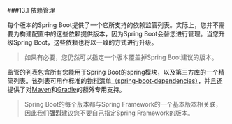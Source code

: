 ###13.1 依赖管理

每个版本的Spring Boot提供了一个它所支持的依赖监管列表。实际上，您并不需要为构建配置中的这些依赖提供版本，因为Spring Boot会替您进行管理。当您升级Spring Boot，这些依赖也将以一致的方式进行升级。

>如果有必要，您仍然可以指定一个版本覆盖掉Spring Boot建议的版本。

监管的列表包含所有您能用于Spring Boot的spring模块，以及第三方库的一个精简列表。该列表可用作标准的[物料清单（spring-boot-dependencies）](13.2.2.Using_Spring_Boot_without_the_parent_POM.md)，并且还提供了对[Maven](13.2.1.Inheriting_the_starter_parent.md)和[Gradle]()的额外专用支持。

>Spring Boot的每个版本都与Spring Framework的一个基本版本相关联，因此我们**强烈**建议您不要自己指定Spring Framework的版本。
